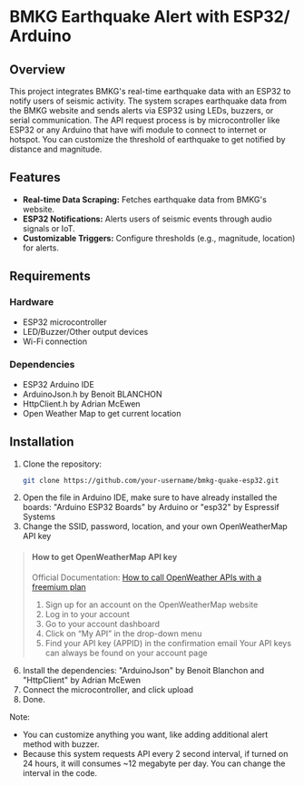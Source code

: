 # BMKG Earthquake Alert with ESP32/ Arduino

## Overview
This project integrates BMKG's real-time earthquake data with an ESP32 to notify users of seismic activity. The system scrapes earthquake data from the BMKG website and sends alerts via ESP32 using LEDs, buzzers, or serial communication. The API request process is by microcontroller like ESP32 or any Arduino that have wifi module to connect to internet or hotspot. You can customize the threshold of earthquake to get notified by distance and magnitude. 

## Features
- **Real-time Data Scraping:** Fetches earthquake data from BMKG's website.
- **ESP32 Notifications:** Alerts users of seismic events through audio signals or IoT.
- **Customizable Triggers:** Configure thresholds (e.g., magnitude, location) for alerts.

## Requirements
### Hardware
- ESP32 microcontroller
- LED/Buzzer/Other output devices
- Wi-Fi connection

### Dependencies
- ESP32 Arduino IDE
- ArduinoJson.h by Benoit BLANCHON
- HttpClient.h by Adrian McEwen
- Open Weather Map to get current location

## Installation
1. Clone the repository:
   ```bash
   git clone https://github.com/your-username/bmkg-quake-esp32.git
2. Open the file in Arduino IDE, make sure to have already installed the boards:  "Arduino ESP32 Boards" by Arduino or "esp32" by Espressif Systems
3. Change the SSID, password, location, and your own OpenWeatherMap API key

> #### How to get OpenWeatherMap API key
> Official Documentation: [How to call OpenWeather APIs with a freemium plan](https://openweathermap.org/appid#:~:text=good%20yet%20free-,How%20to%20call%20OpenWeather%20APIs%20with%20a%20freemium%20plan,-The%20API%20key)
> 1. Sign up for an account on the OpenWeatherMap website
> 2. Log in to your account
> 3. Go to your account dashboard
> 4. Click on “My API” in the drop-down menu
> 5. Find your API key (APPID) in the confirmation email
> Your API keys can always be found on your account page
   
6. Install the dependencies: "ArduinoJson" by Benoit Blanchon and "HttpClient" by Adrian McEwen
7. Connect the microcontroller, and click upload
8. Done.

Note:
- You can customize anything you want, like adding additional alert method with buzzer.
- Because this system requests API every 2 second interval, if turned on 24 hours, it will consumes ~12 megabyte per day. You can change the interval in the code.
